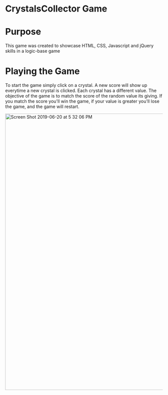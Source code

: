 # CrystalsCollector Game

# Purpose 

This game was created to showcase HTML, CSS, Javascript and jQuery skills in a logic-base game

# Playing the Game 

To start the game simply click on a crystal. A new score will show up everytime a new crystal is clicked. Each crystal has a different value. The objective of the game is to match the score of the random value its giving. If you match the score you'll win the game, if your value is greater you'll lose the game, and the game will restart.

<img width="880" alt="Screen Shot 2019-06-20 at 5 32 06 PM" src="https://user-images.githubusercontent.com/48463632/59882883-653be880-9381-11e9-9aaf-2047d6752779.png">

